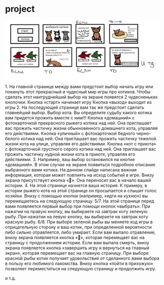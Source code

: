# project
![](5242502322507082577.jpg)
1.
На главной странице между вами предстоит выбор начать игру или покинуть этот прекрасный и чудесный мир игры про котиков. Чтобы сделать этот наитруднейший выбор на экране появятся 2 чудесненьких кнопочки:
Кнопка «старт» начинает игру
Кнопка «выход» выходит из игры 
2.
На последующей странице вам так же предстоит сделать главнейший выбор. Выбор кота. Вы определите судьбу какого котика вам придется прожить вместе с ним!!!
Кнопка «домашний» с фотокарточкой прекрасного рыжего котика над ней. Она приглашает вас прожить частичку жизни обыкновенного домашнего кота, управляя его действиями.
Кнопка «уличный» с фотокарточкой бедного черно-белого котика над ней. Она приглашает вас прожить частичку тяжелой жизни кота на улице, управляя его действиями.
Кнопка «кот с приюта» с фотокарточкой грустного серого котика над ней. Она приглашает вас прожить частичку нудной жизни кота в приюте, управляя его действиями.
3.
Например, ваш выбор остановился на кнопке «домашний».  В этом случае на экране появиться подробное описание выбранного вами котика. На данном слайде написана важная информация, которая может повлиять на исход событий в игре.
Внизу экрана присутствует кнопка «». Она переносит вас в начало вашей истории.
4. 
На этой странице начнется ваша история. К примеру, в истории рыжего кота на этой странице он просыпается и слышит голос хозяйки.
Внизу с помощью кнопки (например, «идти на кухню») вы перемещаетесь на следующую страницу. 
5/7.
На этой странице перед вами появляется первый выбор при помощи кнопок «выбрать»:
При нажатии на правую кнопку, вы выбираете на завтрак коту зеленую рыбу.
При нажатии на левую кнопку, вы выбираете на завтрак коту красную рыбу.
6/8.
При выборе зеленой рыбы вы меняете ход игры в отрицательную сторону и ваш котик, при определенной вероятности либо сильно отравляется, либо умирает.
Если вам выпало отравление, внизу экрана появляется кнопка «», которая перемещает вас на страницу с продолжением истории.
Если вам выпала смерть, внизу экрана появляется кнопка «завершить игру и вернуться на главный экран», которая перемещает вас на главную страницу.
При выборе красной рыбы котик получает удовольствие от сделанного вами выбора в пользу его любимого лакомства. 
Внизу кнопка «пойти в прихожую» позволяет переместиться на следующую страницу и продолжить игру. 

и т.д.

